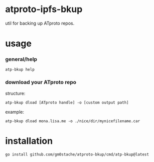 # atproto-ipfs-bkup

util for backing up ATproto repos.

# usage

### general/help

```shell
atp-bkup help
```

### download your ATproto repo

structure:

```shell
atp-bkup dload [ATproto handle] -o [custom output path]
```

example:

```shell
atp-bkup dload mona.lisa.me -o ./nice/dir/mynicefilename.car
```

###

# installation

```shell
go install github.com/gm0stache/atproto-bkup/cmd/atp-bkup@latest
```
